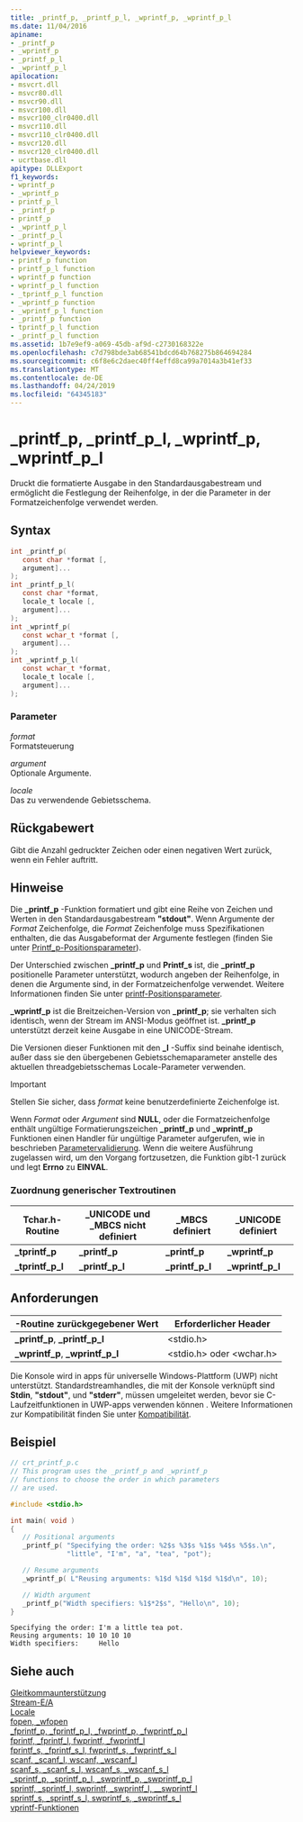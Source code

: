 ```yaml
---
title: _printf_p, _printf_p_l, _wprintf_p, _wprintf_p_l
ms.date: 11/04/2016
apiname:
- _printf_p
- _wprintf_p
- _printf_p_l
- _wprintf_p_l
apilocation:
- msvcrt.dll
- msvcr80.dll
- msvcr90.dll
- msvcr100.dll
- msvcr100_clr0400.dll
- msvcr110.dll
- msvcr110_clr0400.dll
- msvcr120.dll
- msvcr120_clr0400.dll
- ucrtbase.dll
apitype: DLLExport
f1_keywords:
- wprintf_p
- _wprintf_p
- printf_p_l
- _printf_p
- printf_p
- _wprintf_p_l
- _printf_p_l
- wprintf_p_l
helpviewer_keywords:
- printf_p function
- printf_p_l function
- wprintf_p function
- wprintf_p_l function
- _tprintf_p_l function
- _wprintf_p function
- _wprintf_p_l function
- _printf_p function
- tprintf_p_l function
- _printf_p_l function
ms.assetid: 1b7e9ef9-a069-45db-af9d-c2730168322e
ms.openlocfilehash: c7d798bde3ab68541bdcd64b768275b864694284
ms.sourcegitcommit: c6f8e6c2daec40ff4effd8ca99a7014a3b41ef33
ms.translationtype: MT
ms.contentlocale: de-DE
ms.lasthandoff: 04/24/2019
ms.locfileid: "64345183"
---
```

# <a name="printfp-printfpl-wprintfp-wprintfpl"></a>_printf_p, _printf_p_l, _wprintf_p, _wprintf_p_l

Druckt die formatierte Ausgabe in den Standardausgabestream und ermöglicht die Festlegung der Reihenfolge, in der die Parameter in der Formatzeichenfolge verwendet werden.

## <a name="syntax"></a>Syntax

```C
int _printf_p(
   const char *format [,
   argument]...
);
int _printf_p_l(
   const char *format,
   locale_t locale [,
   argument]...
);
int _wprintf_p(
   const wchar_t *format [,
   argument]...
);
int _wprintf_p_l(
   const wchar_t *format,
   locale_t locale [,
   argument]...
);
```

### <a name="parameters"></a>Parameter

*format*<br/>
Formatsteuerung

*argument*<br/>
Optionale Argumente.

*locale*<br/>
Das zu verwendende Gebietsschema.

## <a name="return-value"></a>Rückgabewert

Gibt die Anzahl gedruckter Zeichen oder einen negativen Wert zurück, wenn ein Fehler auftritt.

## <a name="remarks"></a>Hinweise

Die **_printf_p** -Funktion formatiert und gibt eine Reihe von Zeichen und Werten in den Standardausgabestream **"stdout"**. Wenn Argumente der *Format* Zeichenfolge, die *Format* Zeichenfolge muss Spezifikationen enthalten, die das Ausgabeformat der Argumente festlegen (finden Sie unter [Printf_p-Positionsparameter](../../c-runtime-library/printf-p-positional-parameters.md)).

Der Unterschied zwischen **_printf_p** und **Printf_s** ist, die **_printf_p** positionelle Parameter unterstützt, wodurch angeben der Reihenfolge, in denen die Argumente sind, in der Formatzeichenfolge verwendet. Weitere Informationen finden Sie unter [printf-Positionsparameter](../../c-runtime-library/printf-p-positional-parameters.md).

**_wprintf_p** ist die Breitzeichen-Version von **_printf_p**; sie verhalten sich identisch, wenn der Stream im ANSI-Modus geöffnet ist. **_printf_p** unterstützt derzeit keine Ausgabe in eine UNICODE-Stream.

Die Versionen dieser Funktionen mit den **_l** -Suffix sind beinahe identisch, außer dass sie den übergebenen Gebietsschemaparameter anstelle des aktuellen threadgebietsschemas Locale-Parameter verwenden.

> [!IMPORTANT]
> Stellen Sie sicher, dass *format* keine benutzerdefinierte Zeichenfolge ist.

Wenn *Format* oder *Argument* sind **NULL**, oder die Formatzeichenfolge enthält ungültige Formatierungszeichen **_printf_p** und **_wprintf_p** Funktionen einen Handler für ungültige Parameter aufgerufen, wie in beschrieben [Parametervalidierung](../../c-runtime-library/parameter-validation.md). Wenn die weitere Ausführung zugelassen wird, um den Vorgang fortzusetzen, die Funktion gibt-1 zurück und legt **Errno** zu **EINVAL**.

### <a name="generic-text-routine-mappings"></a>Zuordnung generischer Textroutinen

|Tchar.h-Routine|_UNICODE und _MBCS nicht definiert|_MBCS definiert|_UNICODE definiert|
|---------------------|--------------------------------------|--------------------|-----------------------|
|**_tprintf_p**|**_printf_p**|**_printf_p**|**_wprintf_p**|
|**_tprintf_p_l**|**_printf_p_l**|**_printf_p_l**|**_wprintf_p_l**|

## <a name="requirements"></a>Anforderungen

|-Routine zurückgegebener Wert|Erforderlicher Header|
|-------------|---------------------|
|**_printf_p**, **_printf_p_l**|\<stdio.h>|
|**_wprintf_p**, **_wprintf_p_l**|\<stdio.h> oder \<wchar.h>|

Die Konsole wird in apps für universelle Windows-Plattform (UWP) nicht unterstützt. Standardstreamhandles, die mit der Konsole verknüpft sind **Stdin**, **"stdout"**, und **"stderr"**, müssen umgeleitet werden, bevor sie C-Laufzeitfunktionen in UWP-apps verwenden können . Weitere Informationen zur Kompatibilität finden Sie unter [Kompatibilität](../../c-runtime-library/compatibility.md).

## <a name="example"></a>Beispiel

```C
// crt_printf_p.c
// This program uses the _printf_p and _wprintf_p
// functions to choose the order in which parameters
// are used.

#include <stdio.h>

int main( void )
{
   // Positional arguments
   _printf_p( "Specifying the order: %2$s %3$s %1$s %4$s %5$s.\n",
              "little", "I'm", "a", "tea", "pot");

   // Resume arguments
   _wprintf_p( L"Reusing arguments: %1$d %1$d %1$d %1$d\n", 10);

   // Width argument
   _printf_p("Width specifiers: %1$*2$s", "Hello\n", 10);
}
```

```Output
Specifying the order: I'm a little tea pot.
Reusing arguments: 10 10 10 10
Width specifiers:     Hello
```

## <a name="see-also"></a>Siehe auch

[Gleitkommaunterstützung](../../c-runtime-library/floating-point-support.md)<br/>
[Stream-E/A](../../c-runtime-library/stream-i-o.md)<br/>
[Locale](../../c-runtime-library/locale.md)<br/>
[fopen, _wfopen](fopen-wfopen.md)<br/>
[_fprintf_p, _fprintf_p_l, _fwprintf_p, _fwprintf_p_l](fprintf-p-fprintf-p-l-fwprintf-p-fwprintf-p-l.md)<br/>
[fprintf, _fprintf_l, fwprintf, _fwprintf_l](fprintf-fprintf-l-fwprintf-fwprintf-l.md)<br/>
[fprintf_s, _fprintf_s_l, fwprintf_s, _fwprintf_s_l](fprintf-s-fprintf-s-l-fwprintf-s-fwprintf-s-l.md)<br/>
[scanf, _scanf_l, wscanf, _wscanf_l](scanf-scanf-l-wscanf-wscanf-l.md)<br/>
[scanf_s, _scanf_s_l, wscanf_s, _wscanf_s_l](scanf-s-scanf-s-l-wscanf-s-wscanf-s-l.md)<br/>
[_sprintf_p, _sprintf_p_l, _swprintf_p, _swprintf_p_l](sprintf-p-sprintf-p-l-swprintf-p-swprintf-p-l.md)<br/>
[sprintf, _sprintf_l, swprintf, _swprintf_l, \__swprintf_l](sprintf-sprintf-l-swprintf-swprintf-l-swprintf-l.md)<br/>
[sprintf_s, _sprintf_s_l, swprintf_s, _swprintf_s_l](sprintf-s-sprintf-s-l-swprintf-s-swprintf-s-l.md)<br/>
[vprintf-Funktionen](../../c-runtime-library/vprintf-functions.md)<br/>
